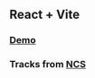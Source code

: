 ## React + Vite

### [Demo](https://music-app-ddm.vercel.app/)  

### Tracks from [NCS](https://ncs.io/)
